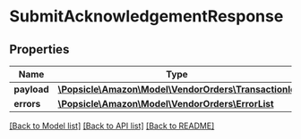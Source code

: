 # SubmitAcknowledgementResponse

## Properties
Name | Type | Description | Notes
------------ | ------------- | ------------- | -------------
**payload** | [**\Popsicle\Amazon\Model\VendorOrders\TransactionId**](TransactionId.md) |  | [optional] 
**errors** | [**\Popsicle\Amazon\Model\VendorOrders\ErrorList**](ErrorList.md) |  | [optional] 

[[Back to Model list]](../../README.md#documentation-for-models) [[Back to API list]](../../README.md#documentation-for-api-endpoints) [[Back to README]](../../README.md)

